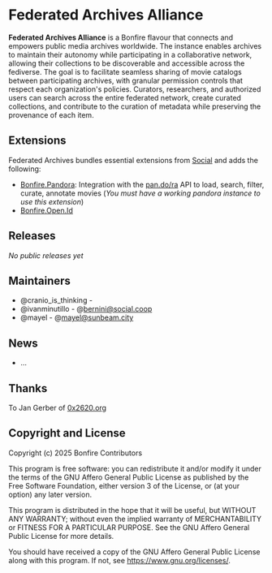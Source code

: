 # Federated Archives Alliance

**Federated Archives Alliance** is a Bonfire flavour that connects and empowers public media archives worldwide. The instance enables archives to maintain their autonomy while participating in a collaborative network, allowing their collections to be discoverable and accessible across the fediverse.
The goal is to facilitate seamless sharing of movie catalogs between participating archives, with granular permission controls that respect each organization's policies. Curators, researchers, and authorized users can search across the entire federated network, create curated collections, and contribute to the curation of metadata while preserving the provenance of each item.

## Extensions
Federated Archives bundles essential extensions from [Social](https://github.com/bonfire-networks/social) and adds the following:

- [Bonfire.Pandora](https://github.com/bonfire-networks/bonfire_pandora): Integration with the [pan.do/ra](https://code.0x2620.org/0x2620/pandora) API to load, search, filter, curate, annotate movies (*You must have a working pandora instance to use this extension*)
- [Bonfire.Open.Id](https://github.com/bonfire-networks/bonfire_open_id)
## Releases

*No public releases yet*

## Maintainers

- @cranio_is_thinking - 
- @ivanminutillo - @bernini@social.coop
- @mayel - @mayel@sunbeam.city

## News
- ...

## Thanks
To Jan Gerber of [0x2620.org](https://0x2620.org)

## Copyright and License

Copyright (c) 2025 Bonfire Contributors

This program is free software: you can redistribute it and/or modify
it under the terms of the GNU Affero General Public License as
published by the Free Software Foundation, either version 3 of the
License, or (at your option) any later version.

This program is distributed in the hope that it will be useful, but
WITHOUT ANY WARRANTY; without even the implied warranty of
MERCHANTABILITY or FITNESS FOR A PARTICULAR PURPOSE.  See the GNU
Affero General Public License for more details.

You should have received a copy of the GNU Affero General Public
License along with this program.  If not, see <https://www.gnu.org/licenses/>.
